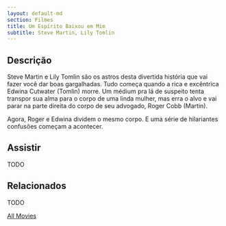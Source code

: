 ```yaml
---
layout: default-md
section: Filmes
title: Um Espírito Baixou em Mim
subtitle: Steve Martin, Lily Tomlin
---
```


## Descrição
Steve Martin e Lily Tomlin são os astros desta divertida história que vai fazer você dar boas gargalhadas. 
Tudo começa quando a rica e excêntrica Edwina Cutwater (Tomlin) morre. Um médium pra lá de suspeito tenta transpor sua alma para o corpo de uma linda mulher, mas erra o alvo e vai parar na parte direita do corpo de seu advogado, Roger Cobb (Martin). 

Agora, Roger e Edwina dividem o mesmo corpo. E uma série de hilariantes confusões começam a acontecer.

## Assistir
TODO

## Relacionados
TODO


<a href="/movies" class="button">All Movies</a>